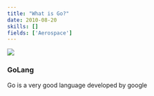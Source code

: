 ```yaml
---
title: "What is Go?"
date: 2010-08-20
skills: []
fields: ['Aerospace']
---
```

![](../images/rec.png)
### GoLang

Go is a very good language developed by google